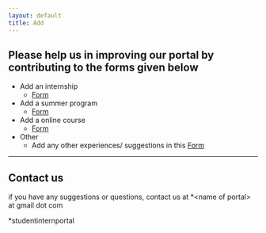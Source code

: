 ```yaml
---
layout: default
title: Add
---
```

## Please help us in improving our portal by contributing to the forms given below
- Add an internship
     - [Form](https://forms.gle/mgU46hVyN9LySoie8)
- Add a summer program
     - [Form](https://forms.gle/KYiHrQ4XM9JgCUkF8)
- Add a online course
     - [Form](https://forms.gle/hJA2pfQbJik27Cgm7)
- Other
     - Add any other experiences/ suggestions in this [Form](https://forms.gle/MxYf5wDqPSPa9eGcA)

* * *
## Contact us
if you have any suggestions or questions, contact us at *&lt;name of portal&gt; at gmail dot com

*studentinternportal
